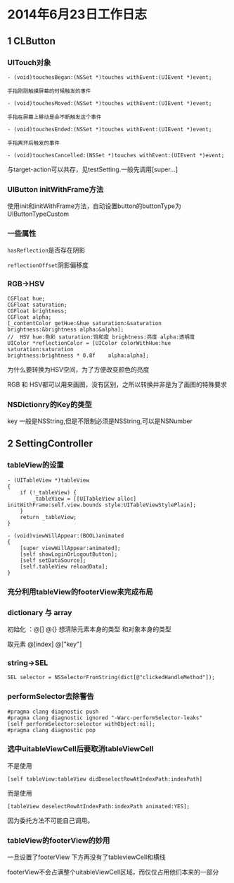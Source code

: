 # 2014年6月23日工作日志

## 1 CLButton

### UITouch对象

	- (void)touchesBegan:(NSSet *)touches withEvent:(UIEvent *)event;
	
	手指刚刚触摸屏幕的时候触发的事件
	
	- (void)touchesMoved:(NSSet *)touches withEvent:(UIEvent *)event;
	
	手指在屏幕上移动是会不断触发这个事件
	
	- (void)touchesEnded:(NSSet *)touches withEvent:(UIEvent *)event;
	
	手指离开后触发的事件
	
	- (void)touchesCancelled:(NSSet *)touches withEvent:(UIEvent *)event;

与target-action可以共存，见testSetting.一般先调用[super...]


### UIButton initWithFrame方法

使用init和initWithFrame方法，自动设置button的buttonType为UIButtonTypeCustom

### 一些属性 

`hasReflection`是否存在阴影

`reflectionOffset`阴影偏移度

### RGB->HSV

	CGFloat hue;
	CGFloat saturation;
	CGFloat brightness;
	CGFloat alpha;
	[_contentColor getHue:&hue saturation:&saturation brightness:&brightness alpha:&alpha];
	//  HSV hue:色彩 saturation:饱和度 brightness:亮度 alpha:透明度
	UIColor *reflectionColor = [UIColor colorWithHue:hue saturation:saturation 
	brightness:brightness * 0.8f 	alpha:alpha];
	
为什么要转换为HSV空间，为了方便改变颜色的亮度

RGB 和 HSV都可以用来画图，没有区别，之所以转换并非是为了画图的特殊要求

### NSDictionry的Key的类型
 
 key 一般是NSString,但是不限制必须是NSString,可以是NSNumber
 
## 2 SettingController
 
### tableView的设置

	- (UITableView *)tableView
	{
	    if (!_tableView) {
	        _tableView = [[UITableView alloc] initWithFrame:self.view.bounds style:UITableViewStylePlain];
	    }
	    return _tableView;
	}
        
	- (void)viewWillAppear:(BOOL)animated
	{
	    [super viewWillAppear:animated];
	    [self showLoginOrLogoutButton];
	    [self setDataSource];
	    [self.tableView reloadData];
	}

### 充分利用tableView的footerView来完成布局

### dictionary 与 array

初始化 ：@[] @{} 想清除元素本身的类型 和对象本身的类型

取元素 @[index] @["key"]	

### string->SEL

	SEL selector = NSSelectorFromString(dict[@"clickedHandleMethod"]);
### performSelector去除警告

	#pragma clang diagnostic push
	#pragma clang diagnostic ignored "-Warc-performSelector-leaks"
	[self performSelector:selector withObject:nil];
	#pragma clang diagnostic pop

### 选中uitableViewCell后要取消tableViewCell

不是使用

	[self tableView:tableView didDeselectRowAtIndexPath:indexPath]
	
而是使用
	
	[tableView deselectRowAtIndexPath:indexPath animated:YES];

因为委托方法不可能自己调用。


### tableView的footerView的妙用

一旦设置了footerView 下方再没有了tableviewCell和横线

footerView不会占满整个uitableViewCell区域，而仅仅占用他们本来的一部分


	























































